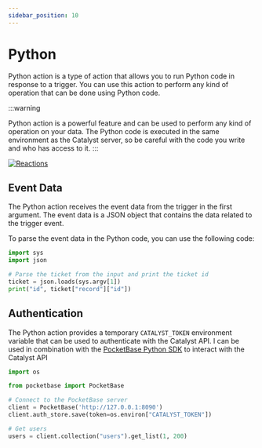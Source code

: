 ```yaml
---
sidebar_position: 10
---
```


# Python

Python action is a type of action that allows you to run Python code in response to a trigger.
You can use this action to perform any kind of operation that can be done using Python code.

:::warning

Python action is a powerful feature and can be used to perform any kind of operation on your data.
The Python code is executed in the same environment as the Catalyst server,
so be careful with the code you write and who has access to it.
:::

[![Reactions](/screenshots/reaction_action_python.png)](/screenshots/reaction_action_python.png)

## Event Data

The Python action receives the event data from the trigger in the first argument.
The event data is a JSON object that contains the data related to the trigger event.

To parse the event data in the Python code, you can use the following code:

```python
import sys
import json

# Parse the ticket from the input and print the ticket id
ticket = json.loads(sys.argv[1])
print("id", ticket["record"]["id"])
```

## Authentication

The Python action provides a temporary `CATALYST_TOKEN` environment variable that can be used to authenticate with the
Catalyst API.
I can be used in combination with the [PocketBase Python SDK](https://github.com/vaphes/pocketbase)
to interact with the Catalyst API

```python
import os

from pocketbase import PocketBase

# Connect to the PocketBase server
client = PocketBase('http://127.0.0.1:8090')
client.auth_store.save(token=os.environ["CATALYST_TOKEN"])

# Get users
users = client.collection("users").get_list(1, 200)
```